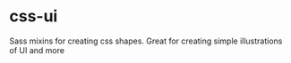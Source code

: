 css-ui
======

Sass mixins for creating css shapes. Great for creating simple illustrations of UI and more
